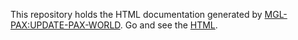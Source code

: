 This repository holds the HTML documentation generated by [MGL-PAX:UPDATE-PAX-WORLD](https://github.com/melisgl/mgl-pax#x-28MGL-PAX-3AUPDATE-PAX-WORLD-20FUNCTION-29). Go and see the [HTML](http://melisgl.github.io/mgl-pax-world/).

